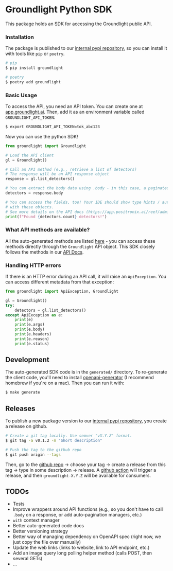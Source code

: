 # Groundlight Python SDK

This package holds an SDK for accessing the Groundlight public API. 

### Installation

The package is published to our [internal pypi repository](https://github.com/positronix-ai/packaging/tree/main/aws), so you can install it with tools like `pip` or `poetry`.

```Bash
# pip
$ pip install groundlight

# poetry
$ poetry add groundlight
```

### Basic Usage

To access the API, you need an API token. You can create one at [app.groundlight.ai](https://app.positronix.ai/reef/my-account/api-tokens). Then, add it as an environment variable called `GROUNDLIGHT_API_TOKEN`:

```Bash
$ export GROUNDLIGHT_API_TOKEN=tok_abc123
```

Now you can use the python SDK!

```Python
from groundlight import Groundlight

# Load the API client
gl = Groundlight()

# Call an API method (e.g., retrieve a list of detectors)
# The response will be an API response object
response = gl.list_detectors()

# You can extract the body data using .body - in this case, a paginated list of detectors.
detectors = response.body

# You can access the fields, too! Your IDE should show type hints / autocomplete
# with these objects.
# See more details on the API docs (https://app.positronix.ai/reef/admin/api-docs).
print(f"Found {detectors.count} detectors!")
```

### What API methods are available?

All the auto-generated methods are listed [here](generated/README.md#documentation-for-api-endpoints) - you can access these methods directly through the `Groundlight` API object. This SDK closely follows the methods in our [API Docs](https://app.positronix.ai/reef/admin/api-docs).

### Handling HTTP errors

If there is an HTTP error during an API call, it will raise an `ApiException`. You can access different metadata from that exception:

```Python
from groundlight import ApiException, Groundlight

gl = Groundlight()
try:
    detectors = gl.list_detectors()
except ApiException as e:
    print(e)
    print(e.args)
    print(e.body)
    print(e.headers)
    print(e.reason)
    print(e.status)
```

## Development

The auto-generated SDK code is in the `generated/` directory. To re-generate the client code, you'll need to install [openapi-generator](https://openapi-generator.tech/docs/installation#homebrew) (I recommend homebrew if you're on a mac). Then you can run it with:

```Bash
$ make generate
```

## Releases

To publish a new package version to our [internal pypi repository](https://github.com/positronix-ai/packaging/tree/main/aws), you create a release on github.

```Bash
# Create a git tag locally. Use semver "vX.Y.Z" format.
$ git tag -a v0.1.2 -m "Short description"

# Push the tag to the github repo
$ git push origin --tags
```

Then, go to the [github repo](https://github.com/positronix-ai/groundlight-python-sdk/tags) -> choose your tag -> create a release from this tag -> type in some description -> release. A [github action](https://github.com/positronix-ai/groundlight-python-sdk/actions/workflows/publish.yaml) will trigger a release, and then `groundlight-X.Y.Z` will be available for consumers.

## TODOs

- Tests
- Improve wrappers around API functions (e.g., so you don't have to call `.body` on a response, or add auto-pagination managers, etc.)
- `with` context manager
- Better auto-generated code docs
- Better versioning strategy
- Better way of managing dependency on OpenAPI spec (right now, we just copy the file over manually)
- Update the web links (links to website, link to API endpoint, etc.)
- Add an image query long polling helper method (calls POST, then several GETs)
- ...
